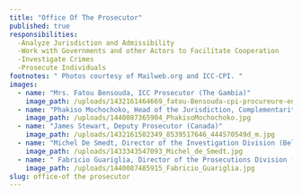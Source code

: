 ```yaml
---
title: "Office Of The Prosecutor"
published: true
responsibilities:
  -Analyze Jurisdiction and Admissibility
  -Work with Governments and other Actors to Facilitate Cooperation
  -Investigate Crimes
  -Prosecute Individuals
footnotes: " Photos courtesy of Mailweb.org and ICC-CPI. "
images:
  - name: "Mrs. Fatou Bensouda, ICC Prosecutor (The Gambia)"
    image_path: /uploads/1432161464669_fatou-Bensouda-cpi-procureure-enquete.jpg
  - name: "Phakiso Mochochoko, Head of the Jurisdiction, Complementarity and Cooperation Division (Lesotho)"
    image_path: /uploads/1440087365904_PhakisoMochochoko.jpg
  - name: "James Stewart, Deputy Prosecutor (Canada)"
    image_path: /uploads/1432161502349_8539517646_444570549d_m.jpg
  - name: "Michel De Smedt, Director of the Investigation Division (Belgium)"
    image_path: /uploads/1433343547093_Michel_de_Smedt.jpg
  - name: " Fabricio Guariglia, Director of the Prosecutions Division (Argentina)."
    image_path: /uploads/1440087485915_Fabricio_Guariglia.jpg
slug: office-of the prosecutor
---
```

